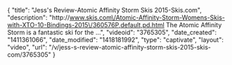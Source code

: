 {
    "title": "Jess's Review-Atomic Affinity Storm Skis 2015-Skis.com",
    "description": "http:\/\/www.skis.com\/Atomic-Affinity-Storm-Womens-Skis-with-XTO-10-Bindings-2015\/360576P,default,pd.html The Atomic Affinity Storm is a fantastic ski for the ...",
    "videoid": "3765305",
    "date_created": "1411361066",
    "date_modified": "1418181992",
    "type": "captivate",
    "layout": "video",
    "url": "\/v\/jess-s-review-atomic-affinity-storm-skis-2015-skis-com\/3765305"
}